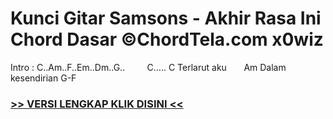 
 # Kunci Gitar Samsons - Akhir Rasa Ini Chord Dasar ©ChordTela.com x0wiz


Intro : C..Am..F..Em..Dm..G..         C….. C Terlarut aku       Am Dalam kesendirian G-F

###  <a href="https://shortlighzx.web.app?sq=Kunci Gitar Samsons - Akhir Rasa Ini Chord Dasar ©ChordTela.com"> >> VERSI LENGKAP KLIK DISINI << </a>
